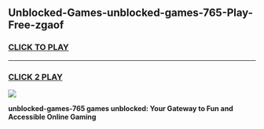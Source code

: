 
## Unblocked-Games-unblocked-games-765-Play-Free-zgaof
<h3>
<a href="https://premium76.site?title=unblocked-games-765&ref=10A">CLICK TO PLAY</a></h3>
<hr>

<h3>
<a href="https://premium76.site?title=unblocked-games-765&ref=10A">CLICK 2 PLAY</a>
  
</h3>

<a href="https://premium76.site?title=unblocked-games-765&ref=10A"><img src="https://clearcache.store/games.png"></a>


**unblocked-games-765 games unblocked: Your Gateway to Fun and Accessible Online Gaming**
